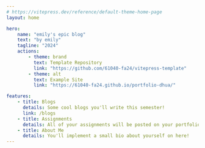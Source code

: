 ```yaml
---
# https://vitepress.dev/reference/default-theme-home-page
layout: home

hero:
    name: "emily's epic blog"
    text: "by emily"
    tagline: "2024"
    actions:
        - theme: brand
          text: Template Repository
          link: "https://github.com/61040-fa24/vitepress-template"
        - theme: alt
          text: Example Site
          link: "https://61040-fa24.github.io/portfolio-dhua/"

features:
    - title: Blogs
      details: Some cool blogs you'll write this semester!
      link: /blogs
    - title: Assignments
      details: All of your assignments will be posted on your portfolio.
    - title: About Me
      details: You'll implement a small bio about yourself on here!
---
```

